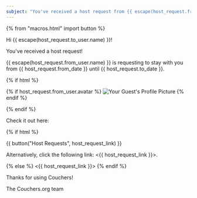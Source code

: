 ```yaml
---
subject: "You've received a host request from {{ escape(host_request.from_user.name) }}!"
---
```


{% from "macros.html" import button %}

Hi {{ escape(host_request.to_user.name) }}!

You've received a host request!

{{ escape(host_request.from_user.name) }} is requesting to stay with you from {{ host_request.from_date }} until {{ host_request.to_date }}.

{% if html %}

{% if host_request.from_user.avatar %}
<img src="{{ host_request.from_user.avatar.full_url }}" alt="Your Guest's Profile Picture" >
{% endif %}

{% endif %}

Check it out here:

{% if html %}

{{ button("Host Requests", host_request_link) }}

Alternatively, click the following link: <{{ host_request_link }}>.

{% else %}
<{{ host_request_link }}>
{% endif %}

Thanks for using Couchers!

The Couchers.org team
